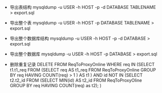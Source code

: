 



- 导出表结构
mysqldump -u USER -h HOST -p -d DATABASE TABLENAME > export.sql

- 导出整个表
mysqldump -u USER -h HOST -p DATABASE TABLENAME > export.sql

- 导出整个数据库结构
mysqldump -u USER -h HOST -p -d DATABASE > export.sql

- 导出整个数据库
mysqldump -u USER -h HOST -p DATABASE > export.sql

- 删除重复记录
DELETE FROM ReqToProxyOnline WHERE req IN  (SELECT t1.t1_req FROM 
    (SELECT req AS t1_req FROM ReqToProxyOnline GROUP BY req HAVING COUNT(req) > 1 ) AS t1
)
    AND
        id NOT IN (SELECT t2.t2_id FROM 
        (SELECT MIN(id) AS t2_id FROM ReqToProxyOline GROUP BY req HAVING COUNT(req) as t2);
    )